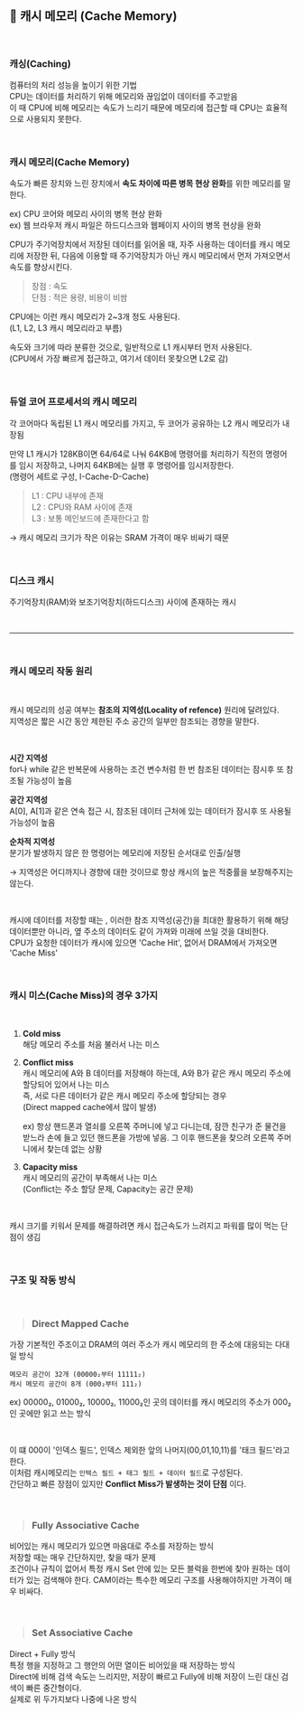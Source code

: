 ## 🍳 캐시 메모리 (Cache Memory)

<br>

### 캐싱(Caching)   
컴퓨터의 처리 성능을 높이기 위한 기법       
CPU는 데이터를 처리하기 위해 메모리와 끊임없이 데이터를 주고받음        
이 때 CPU에 비해 메모리는 속도가 느리기 때문에 메모리에 접근할 때 CPU는 효율적으로 사용되지 못한다.     

<br>

### 캐시 메모리(Cache Memory)

속도가 빠른 장치와 느린 장치에서 **속도 차이에 따른 병목 현상 완화**를 위한 메모리를 말한다.      

ex) CPU 코어와 메모리 사이의 병목 현상 완화        
ex) 웹 브라우저 캐시 파일은 하드디스크와 웹페이지 사이의 병목 현상을 완화   

CPU가 주기억장치에서 저장된 데이터를 읽어올 때, 자주 사용하는 데이터를 캐시 메모리에 저장한 뒤, 다음에 이용할 때 주기억장치가 아닌 캐시 메모리에서 먼저 가져오면서 속도를 향상시킨다.       

> 장점 : 속도     
> 단점 : 적은 용량, 비용이 비쌈

CPU에는 이런 캐시 메모리가 2~3개 정도 사용된다.     
(L1, L2, L3 캐시 메모리라고 부름)       

속도와 크기에 따라 분류한 것으로, 일반적으로 L1 캐시부터 먼저 사용된다.     
(CPU에서 가장 빠르게 접근하고, 여기서 데이터 못찾으면 L2로 감)

<br>

### 듀얼 코어 프로세서의 캐시 메모리
각 코어마다 독립된 L1 캐시 메모리를 가지고, 두 코어가 공유하는 L2 캐시 메모리가 내장됨      

만약 L1 캐시가 128KB이면 64/64로 나눠 64KB에 명령어를 처리하기 직전의 명령어를 임시 저장하고, 나머지 64KB에는 실행 후 명령어를 임시저장한다.        
(명령어 세트로 구성, I-Cache-D-Cache)       

> L1 : CPU 내부에 존재          
> L2 : CPU와 RAM 사이에 존재    
> L3 : 보통 메인보드에 존재한다고 함    

→ 캐시 메모리 크기가 작은 이유는 SRAM 가격이 매우 비싸기 때문

<br>

### 디스크 캐시
주기억장치(RAM)와 보조기억장치(하드디스크) 사이에 존재하는 캐시     

<br>

-------

<br>

### 캐시 메모리 작동 원리 

<br>

캐시 메모리의 성공 여부는 **참조의 지역성(Locality of refence)** 원리에 달려있다.       
지역성은 짧은 시간 동안 제한된 주소 공간의 일부만 참조되는 경향을 말한다.   

<br>

**시간 지역성**     
for나 while 같은 반복문에 사용하는 조건 변수처럼 한 번 참조된 데이터는 잠시후 또 참조될 가능성이 높음       

**공간 지역성**     
A[0], A[1]과 같은 연속 접근 시, 참조된 데이터 근처에 있는 데이터가 잠시후 또 사용될 가능성이 높음       

**순차적 지역성**   
분기가 발생하지 않은 한 명령어는 메모리에 저장된 순서대로 인출/실행           

→ 지역성은 어디까지나 경향에 대한 것이므로 항상 캐시의 높은 적중률을 보장해주지는 않는다.               

<br>

캐시에 데이터를 저장할 때는 , 이러한 참조 지역성(공간)을 최대한 활용하기 위해 해당 데이터뿐만 아니라, 옆 주소의 데이터도 같이 가져와 미래에 쓰일 것을 대비한다.     
CPU가 요청한 데이터가 캐시에 있으면 'Cache Hit', 없어서 DRAM에서 가져오면 'Cache Miss'      

<br>

### 캐시 미스(Cache Miss)의 경우 3가지

<br>


1. **Cold miss**        
    해당 메모리 주소를 처음 불러서 나는 미스    

2. **Conflict miss**    
    캐시 메모리에 A와 B 데이터를 저장해야 하는데, A와 B가 같은 캐시 메모리 주소에 할당되어 있어서 나는 미스     
    즉, 서로 다른 데이터가 같은 캐시 메모리 주소에 할당되는 경우    
    (Direct mapped cache에서 많이 발생)         

    ex) 항상 핸드폰과 열쇠를 오른쪽 주머니에 넣고 다니는데, 잠깐 친구가 준 물건을 받느라 손에 들고 있던 핸드폰을 가방에 넣음. 그 이후 핸드폰을 찾으려 오른쪽 주머니에서 찾는데 없는 상황     

3. **Capacity miss**    
    캐시 메모리의 공간이 부족해서 나는 미스     
    (Conflict는 주소 할당 문제, Capacity는 공간 문제)       

<br>

캐시 크기를 키워서 문제를 해결하려면 캐시 접근속도가 느려지고 파워를 많이 먹는 단점이 생김

<br>

### 구조 및 작동 방식

<br>

> ### Direct Mapped Cache       
가장 기본적인 주조이고 DRAM의 여러 주소가 캐시 메모리의 한 주소에 대응되는 다대일 방식      
```
메모리 공간이 32개 (00000₂부터 11111₂)  
캐시 메모리 공간이 8개 (000₂부터 111₂)
```

ex) 00000₂, 01000₂, 10000₂, 11000₂인 곳의 데이터를 캐시 메모리의 주소가 000₂인 곳에만 읽고 쓰는 방식    

<br>

이 떄 000이 '인덱스 필드', 인덱스 제외한 앞의 나머지(00,01,10,11)를 '태크 필드'라고 한다.       
이처럼 캐시메모리는 ```인텍스 필드 + 태그 필드 + 데이터 필드```로 구성된다.   
간단하고 빠른 장점이 있지만 **Conflict Miss가 발생하는 것이 단점** 이다.     

<br>

> ### Fully Associative Cache   
비어있는 캐시 메모리가 있으면 마음대로 주소를 저장하는 방식     
저장할 때는 매우 간단하지만, 찾을 때가 문제     
조건이나 규칙이 없어서 특정 캐시 Set 안에 있는 모든 블럭을 한번에 찾아 원하는 데이터가 있는 검색해야 한다. CAM이라는 특수한 메모리 구조를 사용해야하지만 가격이 매우 비싸다.    

<br>

> ### Set Associative Cache
Direct + Fully 방식     
특정 행을 지정하고 그 행안의 어떤 열이든 비어있을 때 저장하는 방식      
Direct에 비해 검색 속도는 느리지만, 저장이 빠르고 Fully에 비해 저장이 느린 대신 검색이 빠른 중간형이다.      
실제로 위 두가지보다 나중에 나온 방식       